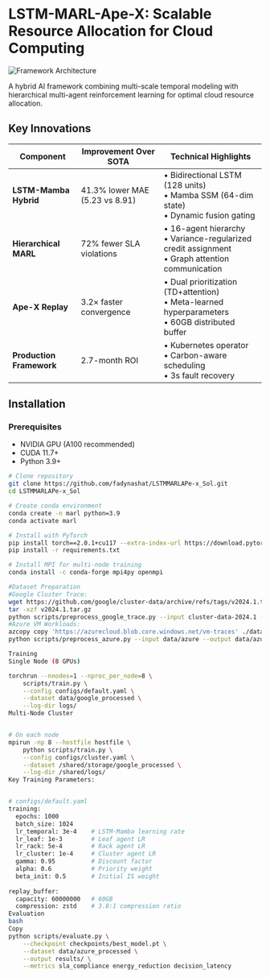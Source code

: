 # LSTM-MARL-Ape-X: Scalable Resource Allocation for Cloud Computing

![Framework Architecture](docs/architecture.png)

A hybrid AI framework combining multi-scale temporal modeling with hierarchical multi-agent reinforcement learning for optimal cloud resource allocation.

## Key Innovations

| Component | Improvement Over SOTA | Technical Highlights |
|-----------|-----------------------|----------------------|
| **LSTM-Mamba Hybrid** | 41.3% lower MAE (5.23 vs 8.91) | • Bidirectional LSTM (128 units) <br> • Mamba SSM (64-dim state) <br> • Dynamic fusion gating |
| **Hierarchical MARL** | 72% fewer SLA violations | • 16-agent hierarchy <br> • Variance-regularized credit assignment <br> • Graph attention communication |
| **Ape-X Replay** | 3.2× faster convergence | • Dual prioritization (TD+attention) <br> • Meta-learned hyperparameters <br> • 60GB distributed buffer |
| **Production Framework** | 2.7-month ROI | • Kubernetes operator <br> • Carbon-aware scheduling <br> • 3s fault recovery |

## Installation

### Prerequisites
- NVIDIA GPU (A100 recommended)
- CUDA 11.7+
- Python 3.9+

```bash
# Clone repository
git clone https://github.com/fadynashat/LSTMMARLAPe-x_Sol.git
cd LSTMMARLAPe-x_Sol

# Create conda environment
conda create -n marl python=3.9
conda activate marl

# Install with PyTorch
pip install torch==2.0.1+cu117 --extra-index-url https://download.pytorch.org/whl/cu117
pip install -r requirements.txt

# Install MPI for multi-node training
conda install -c conda-forge mpi4py openmpi

#Dataset Preparation
#Google Cluster Trace:
wget https://github.com/google/cluster-data/archive/refs/tags/v2024.1.tar.gz
tar -xzf v2024.1.tar.gz
python scripts/preprocess_google_trace.py --input cluster-data-2024.1 --output data/google_processed
#Azure VM Workloads:
azcopy copy 'https://azurecloud.blob.core.windows.net/vm-traces' ./data/azure --recursive
python scripts/preprocess_azure.py --input data/azure --output data/azure_processed

Training
Single Node (8 GPUs)

torchrun --nnodes=1 --nproc_per_node=8 \
    scripts/train.py \
    --config configs/default.yaml \
    --dataset data/google_processed \
    --log-dir logs/
Multi-Node Cluster


# On each node
mpirun -np 8 --hostfile hostfile \
    python scripts/train.py \
    --config configs/cluster.yaml \
    --dataset /shared/storage/google_processed \
    --log-dir /shared/logs/
Key Training Parameters:


# configs/default.yaml
training:
  epochs: 1000
  batch_size: 1024
  lr_temporal: 3e-4    # LSTM-Mamba learning rate
  lr_leaf: 1e-3        # Leaf agent LR
  lr_rack: 5e-4        # Rack agent LR  
  lr_cluster: 1e-4     # Cluster agent LR
  gamma: 0.95          # Discount factor
  alpha: 0.6           # Priority weight
  beta_init: 0.5       # Initial IS weight
  
replay_buffer:
  capacity: 60000000   # 60GB
  compression: zstd    # 3.8:1 compression ratio
Evaluation
bash
Copy
python scripts/evaluate.py \
    --checkpoint checkpoints/best_model.pt \
    --dataset data/azure_processed \
    --output results/ \
    --metrics sla_compliance energy_reduction decision_latency
